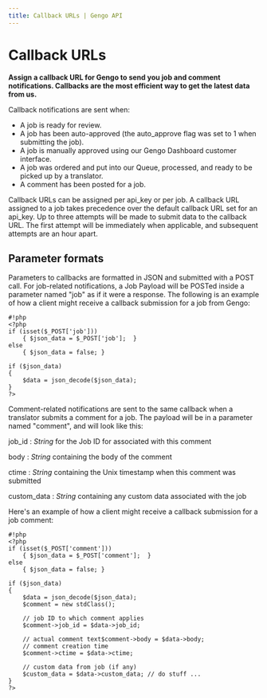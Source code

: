 ```yaml
---
title: Callback URLs | Gengo API
---
```


# Callback URLs

__Assign a callback URL for Gengo to send you job and comment notifications. Callbacks are the most efficient way to get the latest data from us.__

Callback notifications are sent when:

* A job is ready for review.
* A job has been auto-approved (the auto_approve flag was set to 1 when submitting the job).
* A job is manually approved using our Gengo Dashboard customer interface.
* A job was ordered and put into our Queue, processed, and ready to be picked up by a translator.
* A comment has been posted for a job.

Callback URLs can be assigned per api\_key or per job. A callback URL assigned to a job takes precedence over the default callback URL set for an api_key. Up to three attempts will be made to submit data to the callback URL. The first attempt will be immediately when applicable, and subsequent attempts are an hour apart.


## Parameter formats

Parameters to callbacks are formatted in JSON and submitted with a POST call. For job-related notifications, a Job Payload will be POSTed inside a parameter named "job" as if it were a response. The following is an example of how a client might receive a callback submission for a job from Gengo:


    #!php
    <?php
    if (isset($_POST['job']))
        { $json_data = $_POST['job'];  }
    else
        { $json_data = false; }

    if ($json_data)
    {
        $data = json_decode($json_data);
    }
    ?>

Comment-related notifications are sent to the same callback when a translator submits a comment for a job. The payload will be in a parameter named "comment", and will look like this:

job_id
: _String_ for the Job ID for associated with this comment

body
: _String_ containing the body of the comment

ctime
: _String_ containing the Unix timestamp when this comment was submitted

custom_data
: _String_ containing any custom data associated with the job

Here's an example of how a client might receive a callback submission for a job comment:

    #!php
    <?php
    if (isset($_POST['comment']))
        { $json_data = $_POST['comment'];  }
    else
        { $json_data = false; }

    if ($json_data)
    {
        $data = json_decode($json_data);
        $comment = new stdClass();

        // job ID to which comment applies
        $comment->job_id = $data->job_id;

        // actual comment text$comment->body = $data->body;
        // comment creation time
        $comment->ctime = $data->ctime;

        // custom data from job (if any)
        $custom_data = $data->custom_data; // do stuff ...
    }
    ?>
